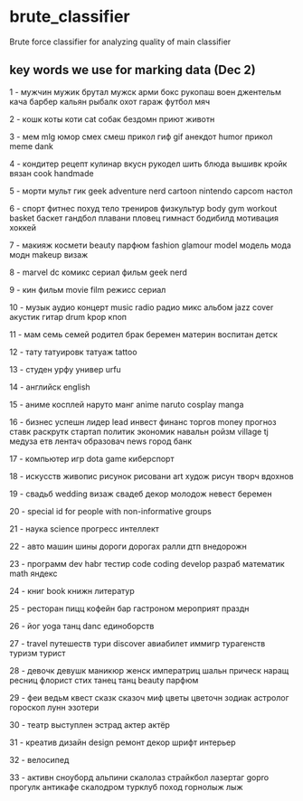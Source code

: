 # brute_classifier
Brute force classifier for analyzing quality of main classifier

## key words we use for marking data (Dec 2)
1 - мужчин мужик брутал мужск арми бокс рукопаш воен джентельм кача барбер кальян рыбалк охот гараж футбол мяч

2 - кошк коты коти cat собак бездомн приют животн

3 - мем mlg юмор смех смеш прикол гиф gif анекдот humor прикол meme dank

4 - кондитер рецепт кулинар вкусн рукодел шить блюда вышивк кройк вязан cook handmade

5 - морти мульт гик geek adventure nerd cartoon nintendo capcom настол

6 - спорт фитнес похуд тело трениров физкультур body gym workout basket баскет гандбол плавани пловец гимнаст бодибилд мотивация хоккей

7 - макияж космети beauty парфюм fashion glamour model модель мода модн makeup визаж

8 - marvel dc комикс сериал фильм geek nerd

9 - кин фильм movie film режисс сериал

10 - музык аудио концерт music radio радио микс альбом jazz cover акустик гитар drum kpop кпоп

11 - мам семь семей родител брак беремен материн воспитан детск

12 - тату татуировк татуаж tattoo

13 - студен урфу универ urfu

14 - английск english

15 - аниме косплей наруто манг anime naruto cosplay manga

16 - бизнес успешн лидер lead инвест финанс торгов money прогноз ставк раскрутк стартап политик экономик навальн ройзм village tj медуза етв лентач образовач news город банк

17 - компьютер игр dota game киберспорт

18 - искусств живопис рисунок рисовани art худож рисун творч вдохнов

19 - свадьб wedding визаж свадеб декор молодож невест беремен

20 - special id for people with non-informative groups

21 - наука science прогресс интеллект

22 - авто машин шины дороги дорогах ралли дтп внедорожн

23 - программ dev habr тестир code coding develop разраб математик math яндекс

24 - книг book книжн литератур

25 - ресторан пицц кофейн бар гастроном мероприят праздн

26 - йог yoga танц danc единоборств

27 - travel путешеств тури discover авиабилет иммигр турагенств туризм турист

28 - девочк девушк маникюр женск императриц шальн прическ наращ ресниц флорист стих танец танц beauty парфюм

29 - феи ведьм квест сказк сказоч миф цветы цветочн зодиак астролог гороскоп лунн эзотери

30 - театр выступлен эстрад актер актёр

31 - креатив дизайн design ремонт декор шрифт интерьер

32 - велосипед

33 - активн сноуборд альпини скалолаз страйкбол лазертаг gopro прогулк антикафе скалодром турклуб поход горнолыж лыж
